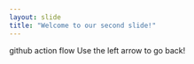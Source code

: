 ```yaml
---
layout: slide
title: "Welcome to our second slide!"
---
```

github action flow
Use the left arrow to go back!
